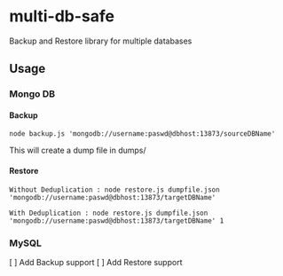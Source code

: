 # multi-db-safe
Backup and Restore library for multiple databases

## Usage 

### Mongo DB

#### Backup 

```
node backup.js 'mongodb://username:paswd@dbhost:13873/sourceDBName'
```

This will create a dump file in dumps/

#### Restore

```
Without Deduplication : node restore.js dumpfile.json 'mongodb://username:paswd@dbhost:13873/targetDBName' 

With Deduplication : node restore.js dumpfile.json 'mongodb://username:paswd@dbhost:13873/targetDBName' 1
```


### MySQL

[ ] Add Backup support
[ ] Add Restore support